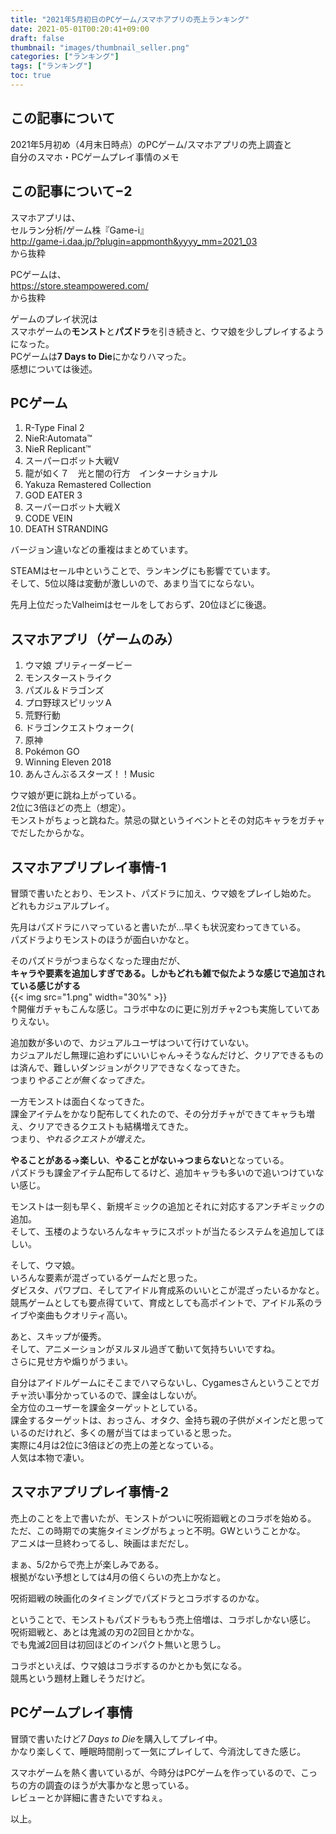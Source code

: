 ```yaml
---
title: "2021年5月初日のPCゲーム/スマホアプリの売上ランキング"
date: 2021-05-01T00:20:41+09:00
draft: false
thumbnail: "images/thumbnail_seller.png"
categories: ["ランキング"]
tags: ["ランキング"]
toc: true
---
```

## この記事について
2021年5月初め（4月末日時点）のPCゲーム/スマホアプリの売上調査と  
自分のスマホ・PCゲームプレイ事情のメモ  

## この記事について−2
スマホアプリは、  
セルラン分析/ゲーム株『Game-i』  
http://game-i.daa.jp/?plugin=appmonth&yyyy_mm=2021_03  
から抜粋  
  
PCゲームは、  
https://store.steampowered.com/  
から抜粋  
  
ゲームのプレイ状況は  
スマホゲームの**モンスト**と**パズドラ**を引き続きと、ウマ娘を少しプレイするようになった。  
PCゲームは**7 Days to Die**にかなりハマった。  
感想については後述。  
  

## PCゲーム
1. R-Type Final 2
2. NieR:Automata™
3. NieR Replicant™
4. スーパーロボット大戦V
5. 龍が如く７　光と闇の行方　インターナショナル
6. Yakuza Remastered Collection
7. GOD EATER 3
8. スーパーロボット大戦Ｘ
9. CODE VEIN
10. DEATH STRANDING

バージョン違いなどの重複はまとめています。

STEAMはセール中ということで、ランキングにも影響でています。  
そして、5位以降は変動が激しいので、あまり当てにならない。  
  
先月上位だったValheimはセールをしておらず、20位ほどに後退。  
  


## スマホアプリ（ゲームのみ）
1. ウマ娘 プリティーダービー
2. モンスターストライク
3. パズル＆ドラゴンズ
4. プロ野球スピリッツＡ
5. 荒野行動
6. ドラゴンクエストウォーク(
7. 原神
8. Pokémon GO
9. Winning Eleven 2018
10. あんさんぶるスターズ！！Music

ウマ娘が更に跳ね上がっている。  
2位に3倍ほどの売上（想定）。  
モンストがちょっと跳ねた。禁忌の獄というイベントとその対応キャラをガチャでだしたからかな。  
  

## スマホアプリプレイ事情-1
冒頭で書いたとおり、モンスト、パズドラに加え、ウマ娘をプレイし始めた。  
どれもカジュアルプレイ。  
  
先月はパズドラにハマっていると書いたが...早くも状況変わってきている。  
パズドラよりモンストのほうが面白いかなと。  
  
そのパズドラがつまらなくなった理由だが、  
**キャラや要素を追加しすぎである。しかもどれも雑で似たような感じで追加されている感じがする**  
{{< img src="1.png" width="30%" >}}  
↑開催ガチャもこんな感じ。コラボ中なのに更に別ガチャ2つも実施していてありえない。  
  
  

追加数が多いので、カジュアルユーザはついて行けていない。  
カジュアルだし無理に追わずにいいじゃん→そうなんだけど、クリアできるものは済んで、難しいダンジョンがクリアできなくなってきた。  
つまり*やることが無くなってきた。*  
  
  
一方モンストは面白くなってきた。  
課金アイテムをかなり配布してくれたので、その分ガチャができてキャラも増え、クリアできるクエストも結構増えてきた。  
つまり、*やれるクエストが増えた。*  
  
**やることがある→楽しい**、**やることがない→つまらない**となっている。  
パズドラも課金アイテム配布してるけど、追加キャラも多いので追いつけていない感じ。  
  
モンストは一刻も早く、新規ギミックの追加とそれに対応するアンチギミックの追加。  
そして、玉楼のようないろんなキャラにスポットが当たるシステムを追加してほしい。  
  
そして、ウマ娘。  
いろんな要素が混ざっているゲームだと思った。  
ダビスタ、パワプロ、そしてアイドル育成系のいいとこが混ざったいるかなと。  
競馬ゲームとしても要点得ていて、育成としても高ポイントで、アイドル系のライブや楽曲もクオリティ高い。  
  
あと、スキップが優秀。  
そして、アニメーションがヌルヌル過ぎて動いて気持ちいいですね。  
さらに見せ方や煽りがうまい。  
  
自分はアイドルゲームにそこまでハマらないし、Cygamesさんということでガチャ渋い事分かっているので、課金はしないが。  
全方位のユーザーを課金ターゲットとしている。  
課金するターゲットは、おっさん、オタク、金持ち親の子供がメインだと思っているのだけれど、多くの層が当てはまっていると思った。  
実際に4月は2位に3倍ほどの売上の差となっている。  
人気は本物で凄い。  
  
## スマホアプリプレイ事情-2
売上のことを上で書いたが、モンストがついに呪術廻戦とのコラボを始める。  
ただ、この時期での実施タイミングがちょっと不明。GWということかな。  
アニメは一旦終わってるし、映画はまだだし。  
  
まぁ、5/2からで売上が楽しみである。  
根拠がない予想としては4月の倍くらいの売上かなと。  
  
  
呪術廻戦の映画化のタイミングでパズドラとコラボするのかな。  
  
ということで、モンストもパズドラももう売上倍増は、コラボしかない感じ。  
呪術廻戦と、あとは鬼滅の刃の2回目とかかな。  
でも鬼滅2回目は初回ほどのインパクト無いと思うし。  
  
  
コラボといえば、ウマ娘はコラボするのかとかも気になる。  
競馬という題材上難しそうだけど。  
  
  
## PCゲームプレイ事情
冒頭で書いたけど*7 Days to Die*を購入してプレイ中。  
かなり楽しくて、睡眠時間削って一気にプレイして、今消沈してきた感じ。  
  
スマホゲームを熱く書いているが、今時分はPCゲームを作っているので、こっちの方の調査のほうが大事かなと思っている。  
レビューとか詳細に書きたいですねぇ。  

以上。  
  

